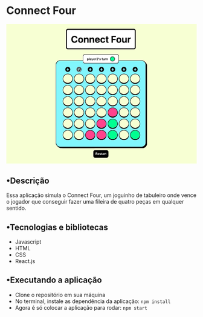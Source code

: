 # Connect Four
<img src="https://github.com/felipedfe/connect-four-game/blob/main/connect-4.png" alt="tela da aplicação" width="700">

## •Descrição
Essa aplicação simula o Connect Four, um joguinho de tabuleiro onde vence o jogador que conseguir fazer uma fileira de quatro peças em qualquer sentido.

## •Tecnologias e bibliotecas
- Javascript
- HTML
- CSS
- React.js

## •Executando a aplicação
- Clone o repositório em sua máquina
- No terminal, instale as dependência da aplicação: ```npm install```
- Agora é só colocar a aplicação para rodar: ```npm start```
